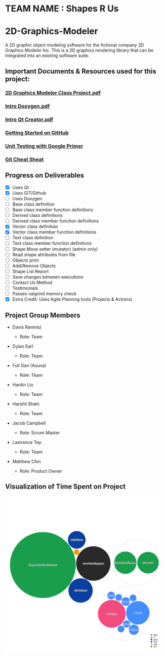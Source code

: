 # TEAM NAME : Shapes R Us
# 2D-Graphics-Modeler

A 2D graphic object modeling software for the fictional company 2D Graphics Modeler Inc. This is a 2D graphics rendering library 
that can be integrated into an existing software suite.

## Important Documents & Resources used for this project:

### [2D Graphics Modeler Class Project.pdf](https://github.com/campjake/2D-Graphics-Modeler/files/9841670/2D.Graphics.Modeler.Class.Project.1.pdf)

### [Intro Doxygen.pdf](https://github.com/campjake/2D-Graphics-Modeler/files/9841681/Intro.Doxygen.1.pdf)

### [Intro Qt Creator.pdf](https://github.com/campjake/2D-Graphics-Modeler/files/9841682/Intro.Qt.Creator.1.pdf)

### [Getting Started on GitHub](https://guides.github.com/activities/hello-world/)

### [Unit Testing with Google Primer](https://google.github.io/googletest/primer.html)

### [Git Cheat Sheat](https://training.github.com/downloads/github-git-cheat-sheet.pdf)

## Progress on Deliverables
- [x] Uses Qt
- [x] Uses GIT/Github
- [ ] Uses Doxygen
- [ ] Base class definition
- [ ] Base class member function definitions
- [ ] Derived class definitions
- [ ] Derived class member function definitions
- [x] Vector class definition
- [x] Vector class member function definitions
- [ ] Text class definition
- [ ] Text class member function definitions
- [ ] Shape Move setter (mutator) (admin only)
- [ ] Read shape attributes from file
- [ ] Objects print
- [ ] Add/Remove Objects
- [ ] Shape List Report
- [ ] Save changes between executions
- [ ] Contact Us Method
- [ ] Testimonials
- [ ] Passes valgrind memory check
- [x] Extra Credit: Uses Agile Planning tools (Projects & Actions)

## Project Group Members
- Davis Ramirez
  - Role: Team

- Dylan Earl
  - Role: Team

- Fuli Gan  (Asuna)
  - Role: Team

- Hardin Liu
  - Role: Team
  
- Harshil Shahi
  - Role: Team

- Jacob Campbell
  - Role: Scrum Master

- Lawrence Tep
  - Role: Team

- Matthew Chin
  - Role: Product Owner
  
## Visualization of Time Spent on Project

![Visualization of the codebase](./diagram.svg)


